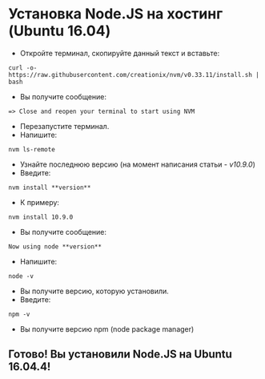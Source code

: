 # Установка Node.JS на хостинг (Ubuntu 16.04)

* Откройте терминал, скопируйте данный текст и вставьте:
```
curl -o- https://raw.githubusercontent.com/creationix/nvm/v0.33.11/install.sh | bash
```

* Вы получите сообщение:

```
=> Close and reopen your terminal to start using NVM
```

* Перезапустите терминал.
* Напишите:

```
nvm ls-remote
```

* Узнайте последнюю версию (на момент написания статьи - *v10.9.0*)
* Введите: 

```
nvm install **version**
```

* К примеру:

```
nvm install 10.9.0
```

* Вы получите сообщение:

```
Now using node **version**
```

* Напишите:

```
node -v
```

* Вы получите версию, которую установили.
* Введите:

```
npm -v
```

* Вы получите версию npm (node package manager)
## Готово! **Вы установили Node.JS** на Ubuntu 16.04.4!
